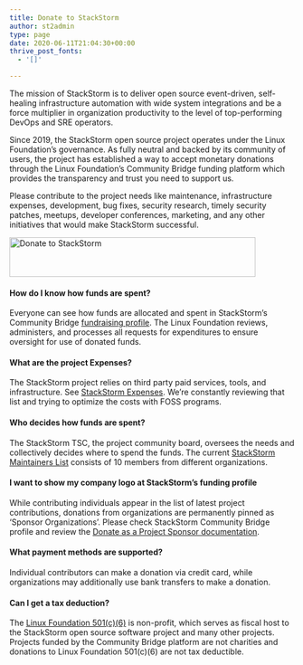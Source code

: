```yaml
---
title: Donate to StackStorm
author: st2admin
type: page
date: 2020-06-11T21:04:30+00:00
thrive_post_fonts:
  - '[]'

---
```

The mission of StackStorm is to deliver open source event-driven, self-healing infrastructure automation with wide system integrations and be a force multiplier in organization productivity to the level of top-performing DevOps and SRE operators.

<span>Since 2019, the StackStorm open source project operates under the Linux Foundation&#8217;s governance. As fully neutral and backed by its community of users, the project has established a way to accept monetary donations through the Linux Foundation’s </span><span>Community Bridge</span> funding platform which provides the transparency and trust you need to support us.

<span>Please contribute to the project needs like maintenance, infrastructure expenses, development, bug fixes, security research, timely security patches, meetups, developer conferences, marketing, and any other initiatives that would make StackStorm successful.<br /></span>

  
  
[<img loading="lazy" src="https://stackstorm.com/wp/wp-content/uploads/2020/06/donate-community-bridge_button.png" alt="Donate to StackStorm" class="aligncenter wp-image-9048" title="Donate to StackStorm" width="435" height="70" srcset="https://stackstorm.com/wp/wp-content/uploads/2020/06/donate-community-bridge_button.png 596w, https://stackstorm.com/wp/wp-content/uploads/2020/06/donate-community-bridge_button-150x24.png 150w, https://stackstorm.com/wp/wp-content/uploads/2020/06/donate-community-bridge_button-300x48.png 300w, https://stackstorm.com/wp/wp-content/uploads/2020/06/donate-community-bridge_button-80x13.png 80w, https://stackstorm.com/wp/wp-content/uploads/2020/06/donate-community-bridge_button-220x35.png 220w, https://stackstorm.com/wp/wp-content/uploads/2020/06/donate-community-bridge_button-250x40.png 250w, https://stackstorm.com/wp/wp-content/uploads/2020/06/donate-community-bridge_button-280x45.png 280w, https://stackstorm.com/wp/wp-content/uploads/2020/06/donate-community-bridge_button-510x82.png 510w" sizes="(max-width: 435px) 100vw, 435px" />][1]  
  
  


<!--
<p>Nice inforgraphic image here showing expenses</p>
-->

#### How do I know how funds are spent?

Everyone can see how funds are allocated and spent in StackStorm&#8217;s Community Bridge <a href="https://funding.communitybridge.org/projects/stackstorm" target="_blank" rel="noopener noreferrer">fundraising profile</a>. The Linux Foundation reviews, administers, and processes all requests for expenditures to ensure oversight for use of donated funds.  
  


#### What are the project Expenses?

The StackStorm project relies on third party paid services, tools, and infrastructure. See <a href="https://github.com/StackStorm/discussions/issues/36" target="_blank" rel="noopener noreferrer">StackStorm Expenses</a>. We&#8217;re constantly reviewing that list and trying to optimize the costs with FOSS programs.  
  


#### Who decides how funds are spent?

The StackStorm TSC, the project community board, oversees the needs and collectively decides where to spend the funds. The current [StackStorm Maintainers List][2] consists of 10 members from different organizations.  
  


#### I want to show my company logo at StackStorm&#8217;s funding profile

While contributing individuals appear in the list of latest project contributions, donations from organizations are permanently pinned as &#8216;Sponsor Organizations&#8217;. Please check StackStorm Community Bridge profile and review the <a href="https://docs.linuxfoundation.org/docs/communitybridge/communitybridge-funding/donate-sponsor/donate-as-a-project-sponsor" target="_blank" rel="noopener noreferrer">Donate as a Project Sponsor documentation</a>.  
  


#### What payment methods are supported?

Individual contributors can make a donation via credit card, while organizations may additionally use bank transfers to make a donation.  
  


#### Can I get a tax deduction?

The <a href="https://communitybridge.org/service-terms/" target="_blank" rel="noopener noreferrer">Linux Foundation 501(c)(6)</a> is non-profit, which serves as fiscal host to the StackStorm open source software project and many other projects. Projects funded by the Community Bridge platform are not charities and donations to Linux Foundation 501(c)(6) are not tax deductible.

 [1]: https://funding.communitybridge.org/projects/stackstorm
 [2]: https://github.com/StackStorm/st2/blob/master/OWNERS.md